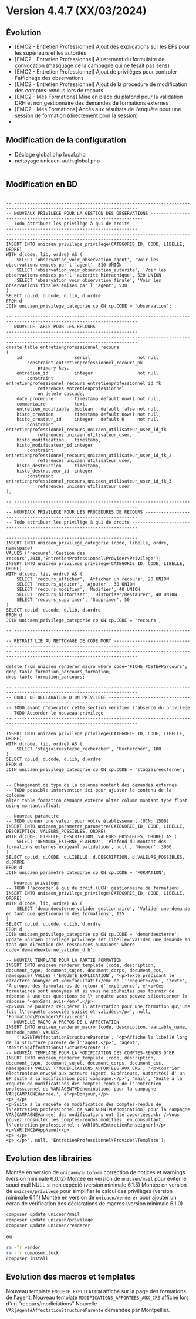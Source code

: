 Version 4.4.7 (XX/03/2024)
====

Évolution
---
- [EMC2 - Entretien Professionnel] Ajout des explications sur les EPs pour les supérieurs et les autorités
- [EMC2 - Entretien Professionnel] Ajustement du formulaire de convocation (masquage de la campagne qui ne fesait pas sens)
- [EMC2 - Entretien Professionnel] Ajout de privilèges pour controler l'affichage des observations
- [EMC2 - Entretien Professionnel] Ajout de la procédure de modification des comptes-rendus lors de recours
- [EMC2 - Mes Formations] Mise en place du plafond pour la validation DRH et non gestionnaire des demandes de formations externes
- [EMC2 - Mes Formations] Accès aux résultats de l'enquête pour une session de formation (directement pour la session)
- 

Modification de la configuration
---

- Déclage global.php local.php
- nettoyage unicaen-auth.global.php

```bash
```

Modification en BD
---

```postgresql

-- ---------------------------------------------------------------------------------------------------------------------
-- NOUVEAUX PRIVILEGE POUR LA GESTION DES OBSERVATIONS -------------------------------------------------------------------
-- Todo attribuer les privilège à qui de droits ------------------------------------------------------------------------
-- ---------------------------------------------------------------------------------------------------------------------
INSERT INTO unicaen_privilege_privilege(CATEGORIE_ID, CODE, LIBELLE, ORDRE)
WITH d(code, lib, ordre) AS (
    SELECT 'observation_voir_observation_agent', 'Voir les observations emises par l''agent', 510 UNION
    SELECT 'observation_voir_observation_autorite', 'Voir les observations emises par l''autorité hiérachique', 520 UNION
    SELECT 'observation_voir_observation_finale', 'Voir les observations finales emises par l''agent', 530
)
SELECT cp.id, d.code, d.lib, d.ordre
FROM d
JOIN unicaen_privilege_categorie cp ON cp.CODE = 'observation';

-- ---------------------------------------------------------------------------------------------------------------------
-- NOUVELLE TABLE POUR LES RECOURS -------------------------------------------------------------------------------------
-- ---------------------------------------------------------------------------------------------------------------------
create table entretienprofessionnel_recours
(
    id                    serial                  not null
        constraint entretienprofessionnel_recours_pk
            primary key,
    entretien_id          integer                 not null
        constraint entretienprofessionnel_recours_entretienprofessionnel_id_fk
            references entretienprofessionnel
            on delete cascade,
    date_procedure        timestamp default now() not null,
    commentaire           text,
    entretien_modifiable  boolean   default false not null,
    histo_creation        timestamp default now() not null,
    histo_createur_id     integer   default 0     not null
        constraint entretienprofessionnel_recours_unicaen_utilisateur_user_id_fk
            references unicaen_utilisateur_user,
    histo_modification    timestamp,
    histo_modificateur_id integer
        constraint entretienprofessionnel_recours_unicaen_utilisateur_user_id_fk_2
            references unicaen_utilisateur_user,
    histo_destruction     timestamp,
    histo_destructeur_id  integer
        constraint entretienprofessionnel_recours_unicaen_utilisateur_user_id_fk_3
            references unicaen_utilisateur_user
);

-- ---------------------------------------------------------------------------------------------------------------------
-- NOUVEAUX PRIVILEGE POUR LES PROCEDURES DE RECOURS -------------------------------------------------------------------
-- Todo attribuer les privilège à qui de droits ------------------------------------------------------------------------
-- ---------------------------------------------------------------------------------------------------------------------
INSERT INTO unicaen_privilege_categorie (code, libelle, ordre, namespace)
VALUES ('recours','Gestion des recours',2030,'EntretienProfessionnel\Provider\Privilege');
INSERT INTO unicaen_privilege_privilege(CATEGORIE_ID, CODE, LIBELLE, ORDRE)
WITH d(code, lib, ordre) AS (
    SELECT 'recours_afficher', 'Afficher un recours', 20 UNION
    SELECT 'recours_ajouter', 'Ajouter', 30 UNION
    SELECT 'recours_modifier', 'Modifier', 40 UNION
    SELECT 'recours_historiser', 'Historiser/Restaurer', 40 UNION
    SELECT 'recours_supprimer', 'Supprimer', 50
)
SELECT cp.id, d.code, d.lib, d.ordre
FROM d
JOIN unicaen_privilege_categorie cp ON cp.CODE = 'recours';

-- ---------------------------------------------------------------------------------------------------------------------
-- RETRAIT LIE AU NETTOYAGE DE CODE MORT -------------------------------------------------------------------------------
-- ---------------------------------------------------------------------------------------------------------------------

delete from unicaen_renderer_macro where code='FICHE_POSTE#Parcours';
drop table formation_parcours_formation;
drop table formation_parcours;

-- ---------------------------------------------------------------------------------------------------------------------
-- OUBLI DE DECLARATION D'UN PRIVILEGE ---------------------------------------------------------------------------------
-- TODO avant d'executer cette section vérifier l'absence du privilege 
-- TODO Accorder le nouveau privilege 
-- ---------------------------------------------------------------------------------------------------------------------

INSERT INTO unicaen_privilege_privilege(CATEGORIE_ID, CODE, LIBELLE, ORDRE)
WITH d(code, lib, ordre) AS (
    SELECT 'stagiaireexterne_rechercher', 'Rechercher', 100
)
SELECT cp.id, d.code, d.lib, d.ordre
FROM d
JOIN unicaen_privilege_categorie cp ON cp.CODE = 'stagiaireexterne';


-- Changement de type de la colonne montant des demandes externes
-- TODO possible intervention ici pour ajuster le contenu de la colonne
alter table formation_demande_externe alter column montant type float using montant::float;

-- Nouveau parametre
-- TODO donner une valeur pour votre établissement (UCN: 1500)
INSERT INTO unicaen_parametre_parametre(CATEGORIE_ID, CODE, LIBELLE, DESCRIPTION, VALEURS_POSSIBLES, ORDRE)
WITH d(CODE, LIBELLE, DESCRIPTION, VALEURS_POSSIBLES, ORDRE) AS (
    SELECT 'DEMANDE_EXTERNE_PLAFOND', 'Plafond du montant des formations externes exigeant validation', null , 'Number', 3000
)
SELECT cp.id, d.CODE, d.LIBELLE, d.DESCRIPTION, d.VALEURS_POSSIBLES, d.ORDRE
FROM d
JOIN unicaen_parametre_categorie cp ON cp.CODE = 'FORMATION';

-- Nouveau privilege
-- TODO l'accorder à qui de droit (UCN: gestionnaire de formation)
INSERT INTO unicaen_privilege_privilege(CATEGORIE_ID, CODE, LIBELLE, ORDRE)
WITH d(code, lib, ordre) AS (
    SELECT 'demandeexterne_valider_gestionnaire', 'Valider une demande en tant que gestionnaire des formations', 125
)
SELECT cp.id, d.code, d.lib, d.ordre
FROM d
JOIN unicaen_privilege_categorie cp ON cp.CODE = 'demandeexterne';
update unicaen_privilege_privilege set libelle='Valider une demande en tant que direction des ressources humaines' where code='demandeexterne_valider_drh';

-- NOUVEAU TEMPLATE POUR LA PARTIE FORMATION
INSERT INTO unicaen_renderer_template (code, description, document_type, document_sujet, document_corps, document_css, namespace) VALUES ('ENQUETE_EXPLICATION', '<p>Texte précisant le caractère anonyme et <em>facultatif</em> de l''enquête</p>', 'texte', 'À propos des formulaires de retour d''expérience', e'<p>Ces formulaires sont anonymes et si vous ne souhaitez pas fournir de réponse à une des questions de l\'enquête vous pouvez sélectionner la réponse "<em>Sans avis</em>".</p>
<p>Vous ne pourrez récupérer l\'attestation pour une formation qu\'une fois l\'enquête associée saisie et validée.</p>', null, 'Formation\Provider\Privilege');
-- NOUVELLE MACRO A PROPOS DE L'AFFECTATION
INSERT INTO unicaen_renderer_macro (code, description, variable_name, methode_name) VALUES 
    ('AGENT#AffectationStructureParente', '<p>Affiche le libellé long de la structure parente de l''agent.</p>', 'agent', 'toStringAffectationStructureParente');
-- NOUVEAU TEMPLATE POUR LA MODIFICATION DES COMPTES-RENDUS D'EP
INSERT INTO unicaen_renderer_template (code, description, document_type, document_sujet, document_corps, document_css, namespace) VALUES ('MODIFICATIONS_APPORTEES_AUX_CRS', '<p>Courrier électronique envoyé aux acteurs (Agent, Supérieurs, Autorités) d''un EP suite à la modification post campagne.</p>', 'mail', 'Suite à la requête de modifications des comptes-rendus de l''entretien professionnel de VAR[AGENT#Denomination] pour la campagne VAR[CAMPAGNE#annee]', e'<p>Bonjour,</p>
<p> </p>
<p>Suite à la requête de modification des comptes-rendus de l\'entretien professionnel de VAR[AGENT#Denomination] pour la campagne VAR[CAMPAGNE#annee] des modifications ont été apportées.<br />Vous pouvez consulter les comptes-rendus modifiés  en consultant l\'entretien professionnel : VAR[URL#EntretienRenseigner]</p>
<p>VAR[EMC2#AppName]</p>
<p> </p>
<p> </p>', null, 'EntretienProfessionnel\Provider\Template');
```

Evolution des librairies
---

Montée en version de `unicaen/autoform` correction de notices et warnings (version minimale 6.0.12) 
Montée en version de `unicaen/mail` pour éviter le souci mail NULL si non expédié (version minimale 6.1.5) 
Montée en version de `unicaen/privilege` pour simplifier le calcul des privilèges (version minimale 6.1.1) 
Montée en version de `unicaen/renderer` pour ajouter un écran de vérification des déclarations de macros (version minimale 6.1.0) 

```bash
composer update unicaen/mail
composer update unicaen/privilege
composer update unicaen/renderer
```

ou

```bash
rm -fr vendor
rm -fr composer.lock
composer install
```

Evolution des macros et templates
---

Nouveau template `ENQUETE_EXPLICATION` affiché sur la page des formations de l'agent. 
Nouveau template `MODIFICATIONS_APPORTEES_AUX_CRS` affiché lors d'un "recours/modiciations" 
Nouvelle `VAR[Agent#AffectationStructureParente` demandée par Montpellier. 